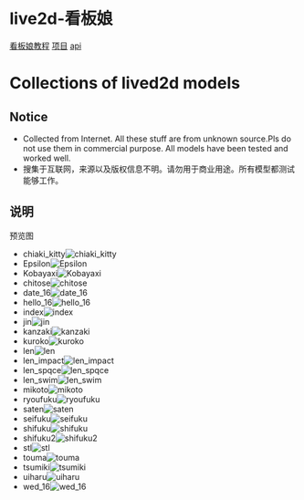 # live2d-看板娘

[看板娘教程](https://www.xiaoweigod.com/share/2068.html)
[项目](https://github.com/stevenjoezhang/live2d-widget.git)
[api](https://github.com/fghrsh/live2d_api.git)

# Collections of lived2d models

## Notice

- Collected from Internet. All these stuff are from unknown source.Pls do not use them in commercial purpose. All models have been tested and worked well.
- 搜集于互联网，来源以及版权信息不明。请勿用于商业用途。所有模型都测试能够工作。

## 说明

预览图

- chiaki_kitty![chiaki_kitty](https://github.com/xiaoski/live2d_models_collection/raw/master/preview/chiaki_kitty.png)
- Epsilon![Epsilon](https://github.com/xiaoski/live2d_models_collection/raw/master/preview/Epsilon.png)
- Kobayaxi![Kobayaxi](https://github.com/xiaoski/live2d_models_collection/raw/master/preview/Kobayaxi.png)
- chitose![chitose](https://github.com/xiaoski/live2d_models_collection/raw/master/preview/chitose.png)
- date_16![date_16](https://github.com/xiaoski/live2d_models_collection/raw/master/preview/date_16.png)
- hello_16![hello_16](https://github.com/xiaoski/live2d_models_collection/raw/master/preview/hello_16.png)
- index![index](https://github.com/xiaoski/live2d_models_collection/raw/master/preview/index.png)
- jin![jin](https://github.com/xiaoski/live2d_models_collection/raw/master/preview/jin.png)
- kanzaki![kanzaki](https://github.com/xiaoski/live2d_models_collection/raw/master/preview/kanzaki.png)
- kuroko![kuroko](https://github.com/xiaoski/live2d_models_collection/raw/master/preview/kuroko.png)
- len![len](https://github.com/xiaoski/live2d_models_collection/raw/master/preview/len.png)
- len_impact![len_impact](https://github.com/xiaoski/live2d_models_collection/raw/master/preview/len_impact.png)
- len_spqce![len_spqce](https://github.com/xiaoski/live2d_models_collection/raw/master/preview/len_spqce.png)
- len_swim![len_swim](https://github.com/xiaoski/live2d_models_collection/raw/master/preview/len_swim.png)
- mikoto![mikoto](https://github.com/xiaoski/live2d_models_collection/raw/master/preview/mikoto.png)
- ryoufuku![ryoufuku](https://github.com/xiaoski/live2d_models_collection/raw/master/preview/ryoufuku.png)
- saten![saten](https://github.com/xiaoski/live2d_models_collection/raw/master/preview/saten.png)
- seifuku![seifuku](https://github.com/xiaoski/live2d_models_collection/raw/master/preview/seifuku.png)
- shifuku![shifuku](https://github.com/xiaoski/live2d_models_collection/raw/master/preview/shifuku.png)
- shifuku2![shifuku2](https://github.com/xiaoski/live2d_models_collection/raw/master/preview/shifuku2.png)
- stl![stl](https://github.com/xiaoski/live2d_models_collection/raw/master/preview/stl.png)
- touma![touma](https://github.com/xiaoski/live2d_models_collection/raw/master/preview/touma.png)
- tsumiki![tsumiki](https://github.com/xiaoski/live2d_models_collection/raw/master/preview/tsumiki.png)
- uiharu![uiharu](https://github.com/xiaoski/live2d_models_collection/raw/master/preview/uiharu.png)
- wed_16![wed_16](https://github.com/xiaoski/live2d_models_collection/raw/master/preview/wed_16.png)
